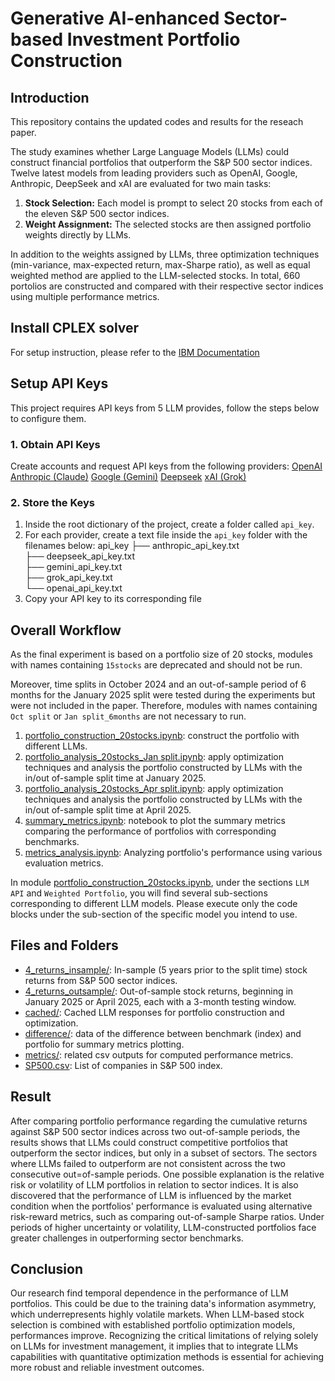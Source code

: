 # Generative AI-enhanced Sector-based Investment Portfolio Construction
## Introduction
This repository contains the updated codes and results for the reseach paper.

The study examines whether Large Language Models (LLMs) could construct financial portfolios that outperform the S&P 500 sector indices. Twelve latest models from leading providers such as OpenAI, Google, Anthropic, DeepSeek and xAI are evaluated for two main tasks:

1. **Stock Selection:** Each model is prompt to select 20 stocks from each of the eleven S&P 500 sector indices.
2. **Weight Assignment:** The selected stocks are then assigned portfolio weights directly by LLMs.

In addition to the weights assigned by LLMs, three optimization techniques (min-variance, max-expected return, max-Sharpe ratio), as well as equal weighted method are applied to the LLM-selected stocks. In total, 660 portolios are constructed and compared with their respective sector indices using multiple performance metrics.

## Install CPLEX solver
For setup instruction, please refer to the [IBM Documentation](https://www.ibm.com/docs/en/icos/22.1.2?topic=cplex-installing)

## Setup API Keys
This project requires API keys from 5 LLM provides, follow the steps below to configure them.

### 1. Obtain API Keys
Create accounts and request API keys from the following providers:
[OpenAI](https://platform.openai.com/account/api-keys)
[Anthropic (Claude)](https://console.anthropic.com/settings/keys)
[Google (Gemini)](https://aistudio.google.com/apikey)
[Deepseek](https://platform.deepseek.com/api_keys)
[xAI (Grok)](https://console.x.ai/team/256ef55d-0d0c-43bd-bff2-955a28debfbd/api-keys)

### 2. Store the Keys
1. Inside the root dictionary of the project, create a folder called ``api_key``.
2. For each provider, create a text file inside the ``api_key`` folder with the filenames below:
    api_key
    ├── anthropic_api_key.txt  
    ├── deepseek_api_key.txt  
    ├── gemini_api_key.txt  
    ├── grok_api_key.txt  
    └── openai_api_key.txt  
3. Copy your API key to its corresponding file

## Overall Workflow
As the final experiment is based on a portfolio size of 20 stocks, modules with names containing ``15stocks`` are deprecated and should not be run.

Moreover, time splits in October 2024 and an out-of-sample period of 6 months for the January 2025 split were tested during the experiments but were not included in the paper. Therefore, modules with names containing ``Oct split`` or ``Jan split_6months`` are not necessary to run.

1. [portfolio_construction_20stocks.ipynb](portfolio_construction_20stocks.ipynb): construct the portfolio with different LLMs.
2. [portfolio_analysis_20stocks_Jan split.ipynb](<portfolio_analysis_20stocks_Jan split.ipynb>): apply optimization techniques and analysis the portfolio constructed by LLMs with the in/out of-sample split time at January 2025.
3. [portfolio_analysis_20stocks_Apr split.ipynb](<portfolio_analysis_20stocks_Apr split.ipynb>): apply optimization techniques and analysis the portfolio constructed by LLMs with the in/out of-sample split time at April 2025.
4. [summary_metrics.ipynb](summary_metrics.ipynb): notebook to plot the summary metrics comparing the performance of portfolios with corresponding benchmarks.
5. [metrics_analysis.ipynb](metrics_analysis.ipynb): Analyzing portfolio's performance using various evaluation metrics.

In module [portfolio_construction_20stocks.ipynb](portfolio_construction_20stocks.ipynb), under the sections ``LLM API`` and ``Weighted Portfolio``, you will find several sub-sections corresponding to different LLM models. Please execute only the code blocks under the sub-section of the specific model you intend to use.

## Files and Folders
- [4_returns_insample/](4_returns_insample): In-sample (5 years prior to the split time) stock returns from S&P 500 sector indices. 
- [4_returns_outsample/](4_returns_outsample): Out-of-sample stock returns, beginning in January 2025 or April 2025, each with a 3-month testing window. 
- [cached/](cached): Cached LLM responses for portfolio construction and optimization. 
- [difference/](difference): data of the difference between benchmark (index) and portfolio for summary metrics plotting. 
- [metrics/](metrics): related csv outputs for computed performance metrics.
- [SP500.csv](SP500.csv): List of companies in S&P 500 index.

## Result
After comparing portfolio performance regarding the cumulative returns against S&P 500 sector indices across two out-of-sample periods, the results shows that LLMs could construct competitive portfolios that outperform the sector indices, but only in a subset of sectors. The sectors where LLMs failed to outperform are not consistent across the two consecutive out=of-sample periods. One possible explanation is the relative risk or volatility of LLM portfolios in relation to sector indices. It is also discovered that the performance of LLM is influenced by the market condition when the portfolios' performance is evaluated using alternative risk-reward metrics, such as comparing out-of-sample Sharpe ratios. Under periods of higher uncertainty or volatility, LLM-constructed portfolios face greater challenges in outperforming sector benchmarks.

## Conclusion
Our research find temporal dependence in the performance of LLM portfolios. This could be due to the training data's information asymmetry, which underrepresents highly volatile markets. When LLM-based stock selection is combined with established portfolio optimization models, performances improve. Recognizing the critical limitations of relying solely on LLMs for investment management, it implies that to integrate LLMs capabilities with quantitative optimization methods is essential for achieving more robust and reliable investment outcomes.
